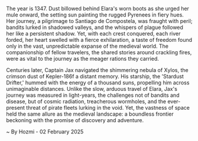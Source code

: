 
The year is 1347.  Dust billowed behind Elara's worn boots as she urged her mule onward, the setting sun painting the rugged Pyrenees in fiery hues.  Her journey, a pilgrimage to Santiago de Compostela, was fraught with peril; bandits lurked in shadowed valleys, and the whispers of plague followed her like a persistent shadow. Yet, with each crest conquered, each river forded, her heart swelled with a fierce exhilaration, a taste of freedom found only in the vast, unpredictable expanse of the medieval world. The companionship of fellow travelers, the shared stories around crackling fires, were as vital to the journey as the meager rations they carried.

Centuries later, Captain Jax navigated the shimmering nebula of Xylos, the crimson dust of Kepler-186f a distant memory.  His starship, the 'Stardust Drifter,' hummed with the energy of a thousand suns, propelling him across unimaginable distances.  Unlike the slow, arduous travel of Elara, Jax's journey was measured in light-years, the challenges not of bandits and disease, but of cosmic radiation, treacherous wormholes, and the ever-present threat of pirate fleets lurking in the void. Yet, the vastness of space held the same allure as the medieval landscape: a boundless frontier beckoning with the promise of discovery and adventure.

~ By Hozmi - 02 February 2025
